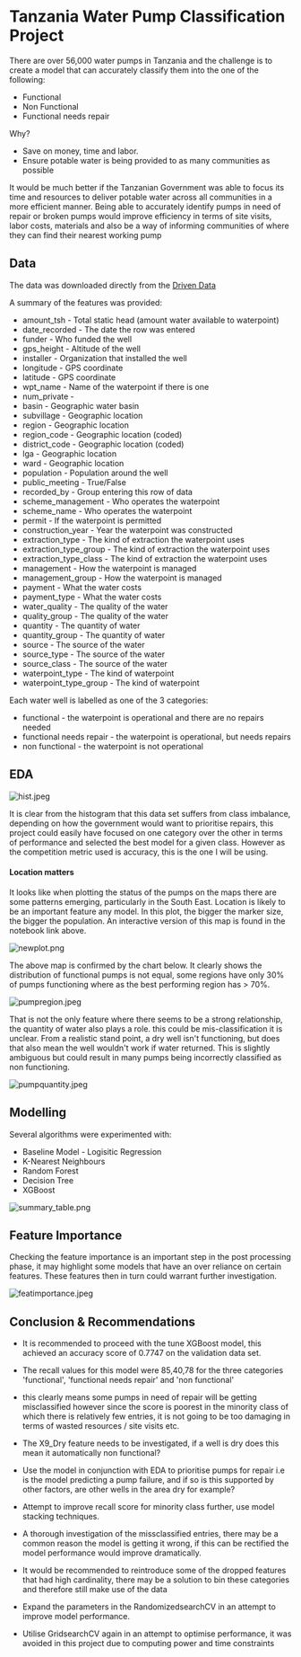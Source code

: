 # Tanzania Water Pump Classification Project

There are over 56,000 water pumps in Tanzania and the challenge is to create a model that can accurately classify them into the one of the following:

- Functional
- Non Functional
- Functional needs repair

Why?
- Save on money, time and labor.
- Ensure potable water is being provided to as many communities as possible

It would be much better if the Tanzanian Government was able to focus its time and resources to deliver potable water across all communities in a more efficient manner.
Being able to accurately identify pumps in need of repair or broken pumps would improve efficiency in terms of site visits, labor costs, materials and also be a way of informing communities of where they can find their nearest working pump 

## Data

The data was downloaded directly from the [Driven Data](https://www.drivendata.org/competitions/7/pump-it-up-data-mining-the-water-table/page/23/)

A summary of the features was provided:
- amount_tsh - Total static head (amount water available to waterpoint)
- date_recorded - The date the row was entered
- funder - Who funded the well
- gps_height - Altitude of the well
- installer - Organization that installed the well
- longitude - GPS coordinate
- latitude - GPS coordinate
- wpt_name - Name of the waterpoint if there is one
- num_private -
- basin - Geographic water basin
- subvillage - Geographic location
- region - Geographic location
- region_code - Geographic location (coded)
- district_code - Geographic location (coded)
- lga - Geographic location
- ward - Geographic location
- population - Population around the well
- public_meeting - True/False
- recorded_by - Group entering this row of data
- scheme_management - Who operates the waterpoint
- scheme_name - Who operates the waterpoint
- permit - If the waterpoint is permitted
- construction_year - Year the waterpoint was constructed
- extraction_type - The kind of extraction the waterpoint uses
- extraction_type_group - The kind of extraction the waterpoint uses
- extraction_type_class - The kind of extraction the waterpoint uses
- management - How the waterpoint is managed
- management_group - How the waterpoint is managed
- payment - What the water costs
- payment_type - What the water costs
- water_quality - The quality of the water
- quality_group - The quality of the water
- quantity - The quantity of water
- quantity_group - The quantity of water
- source - The source of the water
- source_type - The source of the water
- source_class - The source of the water
- waterpoint_type - The kind of waterpoint
- waterpoint_type_group - The kind of waterpoint

Each water well is labelled as one of the 3 categories:

- functional - the waterpoint is operational and there are no repairs needed
- functional needs repair - the waterpoint is operational, but needs repairs
- non functional - the waterpoint is not operational

## EDA

![hist.jpeg](./images/hist.jpeg)

It is clear from the histogram that this data set suffers from class imbalance, depending on how the government would want to prioritise repairs, this project could easily have focused on one category over the other in terms of performance and selected the best model for a given class. However as the competition metric used is accuracy, this is the one I will be using.

#### Location matters

It looks like when plotting the status of the pumps on the maps there are some patterns emerging, particularly in the South East. Location is likely to be an important feature any model. In this plot, the bigger the marker size, the bigger the population. An interactive version of this map is found in the notebook link above. 

![newplot.png](./images/newplot.png)

The above map is confirmed by the chart below. It clearly shows the distribution of functional pumps is not equal, some regions have only 30% of pumps functioning where as the best performing region has > 70%.

![pumpregion.jpeg](./images/pumpregion.jpeg)

That is not the only feature where there seems to be a strong relationship, the quantity of water also plays a role. this could be mis-classification it is unclear. From a realistic stand point, a dry well isn't functioning, but does that also mean the well wouldn't work if water returned. This is slightly ambiguous but could result in many pumps being incorrectly classified as non functioning.

![pumpquantity.jpeg](./images/pumpquantity.jpeg)

## Modelling

Several algorithms were experimented with:

- Baseline Model - Logisitic Regression
- K-Nearest Neighbours
- Random Forest
- Decision Tree
- XGBoost

![summary_table.png](./images/summary_table.png)



## Feature Importance

Checking the feature importance is an important step in the post processing phase, it may highlight some models that have an over reliance on certain features. These features then in turn could warrant further investigation.

![featimportance.jpeg](./images/xgb_feat.jpeg)


## Conclusion & Recommendations

- It is recommended to proceed with the tune XGBoost model, this achieved an accuracy score of 0.7747 on the validation data set.
- The recall values for this model were 85,40,78 for the three categories 'functional', 'functional needs repair' and 'non functional'
- this clearly means some pumps in need of repair will be getting misclassified however since the score is poorest in the minority class of which there is relatively few entries, it is not going to be too damaging in terms of wasted resources / site visits etc.
- The X9_Dry feature needs to be investigated, if a well is dry does this mean it automatically non functional?

 - Use the model in conjunction with EDA to prioritise pumps for repair i.e is the model predicting a pump failure, and if so is this supported by other factors, are other wells in the area dry for example?
 - Attempt to improve recall score for minority class further, use model stacking techniques.
 - A thorough investigation of the missclassified entries, there may be a common reason the model is getting it wrong, if this can be rectified the model performance would improve dramatically.
 - It would be recommended to reintroduce some of the dropped features that had high cardinality, there may be a solution to bin these categories and therefore still make use of the data
 - Expand the parameters in the RandomizedsearchCV in an attempt to improve model performance.
 - Utilise GridsearchCV again in an attempt to optimise performance, it was avoided in this project due to computing power and time constraints
